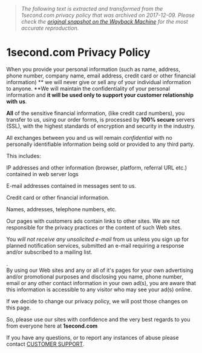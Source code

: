 > *The following text is extracted and transformed from the 1second.com privacy policy that was archived on 2017-12-09. Please check the [original snapshot on the Wayback Machine](https://web.archive.org/web/20171209114612id_/http%3A//1second.com/ppc-privacy.htm) for the most accurate reproduction.*

# 1second.com Privacy Policy

When you provide your personal information (such as name, address, phone number, company name, email address, credit card or other financial information) ** we will never give or sell any of your individual information to anyone. **We will maintain the confidentiality of your personal information and **it will be used only to support your customer relationship with** **us**.

**All** of the sensitive financial information, (like credit card numbers), you transfer to us, using our order forms, is processed by **100% secure** servers (SSL), with the highest standards of encryption and security in the industry.

All exchanges between you and us will remain _confidential_ with no personally identifiable information being sold or provided to any third party. 

This includes: 

IP addresses and other information (browser, platform, referral URL etc.) contained in web server logs 

E-mail addresses contained in messages sent to us.

Credit card or other financial information.

Names, addresses, telephone numbers, etc.

Our pages with customers ads contain links to other sites. We are not responsible for the privacy practices or the content of such Web sites. 

You _will not receive any unsolicited e-mail_ from us unless you sign up for planned notification services, submitted an e-mail requiring a response and/or subscribed to a mailing list. 

.  
By using our Web sites and any or all of it's pages for your own advertising and/or promotional purposes and disclosing you name, phone number, email or any other contact information in your own ad(s), you are aware that this information is accessible to any visitor who may see your ad(s) online.

If we decide to change our privacy policy, we will post those changes on this page. 

So, please use our sites with confidence and the very best regards to you from everyone here at **1second.com**

If you have any questions, or to report any instances of abuse please contact [CUSTOMER SUPPORT](http://www.1second.com/ppc-customer.htm).




